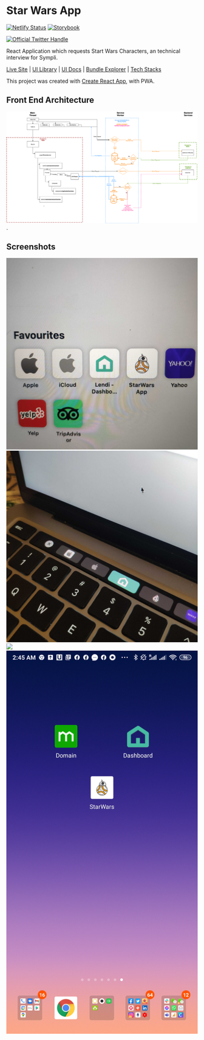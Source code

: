 # Star Wars App

[![Netlify Status](https://api.netlify.com/api/v1/badges/fa7d6d8d-09d3-44dc-8bd6-b1e1a0edf217/deploy-status)](https://sympli-rjs.netlify.app/storybook)
[![Storybook](https://cdn.jsdelivr.net/gh/storybookjs/brand@master/badge/badge-storybook.svg)](https://sympli-rjs.netlify.app/storybook)
<p>
    <a href="https://twitter.com/intent/follow?screen_name=jacktator">
        <img src="https://badgen.net/twitter/follow/jacktator?icon=twitter&label=%40jacktator" alt="Official Twitter Handle" />
    </a>
</p>

React Application which requests Start Wars Characters, an technical interview for Sympli.

[Live Site](https://sympli-rjs.netlify.app) | [UI Library](https://sympli-rjs.netlify.app/storybook) | [UI Docs](https://sympli-rjs.netlify.app/docs) | [Bundle Explorer](https://sympli-rjs.netlify.app/explorer) | [Tech Stacks](./DOCS.md)

This project was created with [Create React App](./docs/CRA.md), with PWA.

## Front End Architecture

![](./architecture.png).

## Screenshots

![](./docs/assets/safari.jpg)
![](./docs/assets/touchbar.jpg)
![](./docs/assets/iphone.png)
![](./docs/assets/android.png)